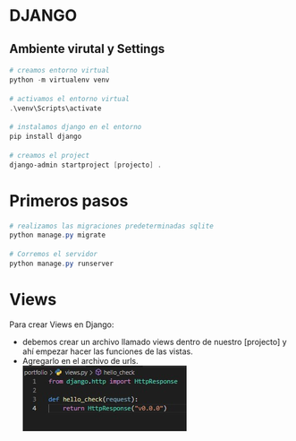 # DJANGO    
## Ambiente virutal y Settings
```powershell
# creamos entorno virtual
python -m virtualenv venv

# activamos el entorno virtual
.\venv\Scripts\activate

# instalamos django en el entorno
pip install django

# creamos el project
django-admin startproject [projecto] .
```

# Primeros pasos
```powershell
# realizamos las migraciones predeterminadas sqlite
python manage.py migrate

# Corremos el servidor
python manage.py runserver
```

# Views
Para crear Views en Django:
- debemos crear un archivo llamado views dentro de nuestro [projecto] y ahí empezar hacer las funciones de las vistas.
- Agregarlo en el archivo de urls.
![](./imagenes/vista1.jpg)